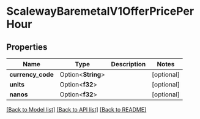 # ScalewayBaremetalV1OfferPricePerHour

## Properties

Name | Type | Description | Notes
------------ | ------------- | ------------- | -------------
**currency_code** | Option<**String**> |  | [optional]
**units** | Option<**f32**> |  | [optional]
**nanos** | Option<**f32**> |  | [optional]

[[Back to Model list]](../README.md#documentation-for-models) [[Back to API list]](../README.md#documentation-for-api-endpoints) [[Back to README]](../README.md)


